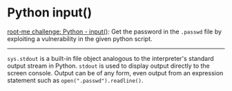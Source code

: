 # Python input()

[root-me challenge: Python - input()](https://www.root-me.org/en/Challenges/App-Script/Python-input): Get the password in the `.passwd` file by exploiting a vulnerability in the given python script.

----

`sys.stdout` is a built-in file object analogous to the interpreter's standard output stream in Python. `stdout` is used to display output directly to the screen console. Output can be of any form, even output from an expression statement such as `open(".passwd").readline()`. 
